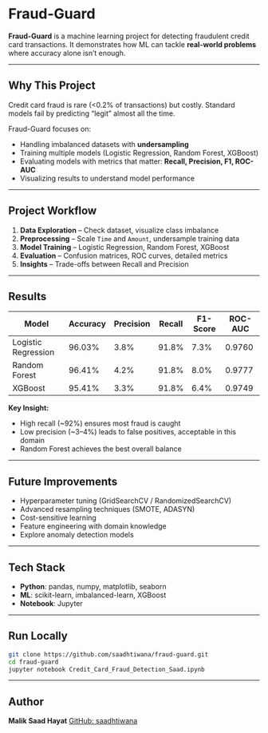 # Fraud-Guard

**Fraud-Guard** is a machine learning project for detecting fraudulent credit card transactions. It demonstrates how ML can tackle **real-world problems** where accuracy alone isn’t enough.

---

## Why This Project

Credit card fraud is rare (<0.2% of transactions) but costly. Standard models fail by predicting “legit” almost all the time.

Fraud-Guard focuses on:

* Handling imbalanced datasets with **undersampling**
* Training multiple models (Logistic Regression, Random Forest, XGBoost)
* Evaluating models with metrics that matter: **Recall, Precision, F1, ROC-AUC**
* Visualizing results to understand model performance

---

## Project Workflow

1. **Data Exploration** – Check dataset, visualize class imbalance
2. **Preprocessing** – Scale `Time` and `Amount`, undersample training data
3. **Model Training** – Logistic Regression, Random Forest, XGBoost
4. **Evaluation** – Confusion matrices, ROC curves, detailed metrics
5. **Insights** – Trade-offs between Recall and Precision

---

## Results

| Model               | Accuracy | Precision | Recall | F1-Score | ROC-AUC |
| ------------------- | -------- | --------- | ------ | -------- | ------- |
| Logistic Regression | 96.03%   | 3.8%      | 91.8%  | 7.3%     | 0.9760  |
| Random Forest       | 96.41%   | 4.2%      | 91.8%  | 8.0%     | 0.9777  |
| XGBoost             | 95.41%   | 3.3%      | 91.8%  | 6.4%     | 0.9749  |

**Key Insight:**

* High recall (~92%) ensures most fraud is caught
* Low precision (~3–4%) leads to false positives, acceptable in this domain
* Random Forest achieves the best overall balance

---

## Future Improvements

* Hyperparameter tuning (GridSearchCV / RandomizedSearchCV)
* Advanced resampling techniques (SMOTE, ADASYN)
* Cost-sensitive learning
* Feature engineering with domain knowledge
* Explore anomaly detection models

---

## Tech Stack

* **Python**: pandas, numpy, matplotlib, seaborn
* **ML**: scikit-learn, imbalanced-learn, XGBoost
* **Notebook**: Jupyter

---

## Run Locally

```bash
git clone https://github.com/saadhtiwana/fraud-guard.git
cd fraud-guard
jupyter notebook Credit_Card_Fraud_Detection_Saad.ipynb
```

---

## Author

**Malik Saad Hayat**
[GitHub: saadhtiwana](https://github.com/saadhtiwana)


